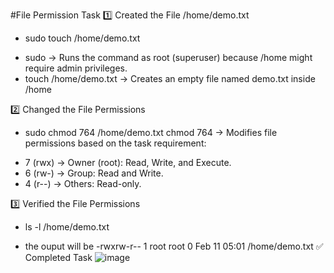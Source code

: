 #File Permission Task
1️⃣ Created the File /home/demo.txt
* sudo touch /home/demo.txt
- sudo → Runs the command as root (superuser) because /home might require admin privileges.
- touch /home/demo.txt → Creates an empty file named demo.txt inside /home

2️⃣ Changed the File Permissions
* sudo chmod 764 /home/demo.txt
chmod 764 → Modifies file permissions based on the task requirement:
- 7 (rwx) → Owner (root): Read, Write, and Execute.
- 6 (rw-) → Group: Read and Write.
- 4 (r--) → Others: Read-only.

3️⃣ Verified the File Permissions
* ls -l /home/demo.txt
- the ouput will be 
-rwxrw-r-- 1 root root 0 Feb 11 05:01 /home/demo.txt
✅ Completed Task
![image](https://github.com/user-attachments/assets/c2cf390e-58cc-4b7b-8a47-731dd636b827)
